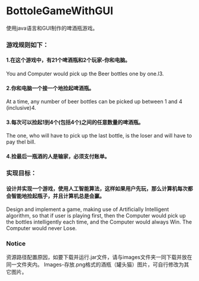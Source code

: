 # BottoleGameWithGUI
使用java语言和GUI制作的啤酒瓶游戏。

### 游戏规则如下：  
#### 1.在这个游戏中，有21个啤酒瓶和2个玩家-你和电脑。  
You and Computer would pick up the Beer bottles one by one.l3.    
#### 2.你和电脑一个接一个地捡起啤酒瓶。  
At a time, any number of beer bottles can be picked up between 1 and 4 (inclusive)4.   
#### 3.每次可以捡起1到4个(包括4个)之间的任意数量的啤酒瓶。  
The one, who will have to pick up the last bottle, is the loser and will have to pay thel bill.  
#### 4.捡最后一瓶酒的人是输家，必须支付账单。  

    
### 实现目标：  
#### 设计并实现一个游戏，使用人工智能算法，这样如果用户先玩，那么计算机每次都会智能地捡起瓶子，并且计算机总是会赢。  
Design and implement a game, making use of Artificially Intelligent algorithm, so that if user 
is playing first, then the Computer would pick up the bottles intelligently each time, and the 
Computer would always Win. The Computer would never Lose.  

### Notice
资源路径配置原因，如要下载并运行.jar文件，请与images文件夹一同下载并放在同一文件夹内。
Images-存放.png格式的酒瓶（罐头猫）图片，可自行修改为其它图片。
